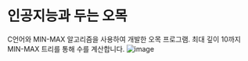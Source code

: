 # 인공지능과 두는 오목
C언어와 MIN-MAX 알고리즘을 사용하여 개발한 오목 프로그램.
최대 깊이 10까지 MIN-MAX 트리를 통해 수를 계산합니다.
![image](https://github.com/user-attachments/assets/ab70bc70-6ed2-4cff-b76a-1dec49697afb)

